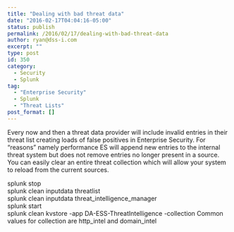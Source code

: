 ```yaml
---
title: "Dealing with bad threat data"
date: "2016-02-17T04:04:16-05:00"
status: publish
permalink: /2016/02/17/dealing-with-bad-threat-data
author: ryan@dss-i.com
excerpt: ""
type: post
id: 350
category:
  - Security
  - Splunk
tag:
  - "Enterprise Security"
  - Splunk
  - "Threat Lists"
post_format: []
---
```


Every now and then a threat data provider will include invalid entries in their threat list creating loads of false positives in Enterprise Security. For “reasons” namely performance ES will append new entries to the internal threat system but does not remove entries no longer present in a source. You can easily clear an entire threat collection which will allow your system to reload from the current sources.

splunk stop  
splunk clean inputdata threatlist  
splunk clean inputdata threat_intelligence_manager  
splunk start  
splunk clean kvstore -app DA-ESS-ThreatIntelligence -collection <collection>Common values for collection are http_intel and domain_intel

</collection>
